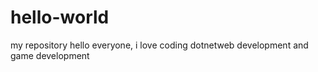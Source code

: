 # hello-world
my repository
hello everyone, i love coding dotnetweb development and game development
